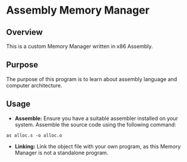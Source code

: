 # Assembly Memory Manager

## Overview

This is a custom Memory Manager written in x86 Assembly.

## Purpose

The purpose of this program is to learn about assembly language and computer architecture.

## Usage

- **Assemble:**
Ensure you have a suitable assembler installed on your system.
Assemble the source code using the following command:
```
as alloc.s -o alloc.o
```
- **Linking:**
Link the object file with your own program, as this Memory Manager is not a standalone program.
